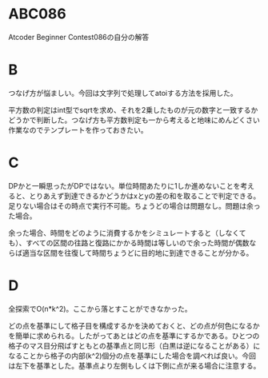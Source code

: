 # ABC086
Atcoder Beginner Contest086の自分の解答

# B
つなげ方が悩ましい。今回は文字列で処理してatoiする方法を採用した。

平方数の判定はint型でsqrtを求め、それを2乗したものが元の数字と一致するかどうかで判断した。つなげ方も平方数判定も一から考えると地味にめんどくさい作業なのでテンプレートを作っておきたい。

# C
DPかと一瞬思ったがDPではない。単位時間あたりに1しか進めないことを考えると、とりあえず到達できるかどうかはxとyの差の和を取ることで判定できる。足りない場合はその時点で実行不可能。ちょうどの場合は問題なし。問題は余った場合。

余った場合、時間をどのように消費するかをシミュレートすると（しなくても）、すべての区間の往路と復路にかかる時間は等しいので余った時間が偶数ならば適当な区間を往復して時間ちょうどに目的地に到達できることが分かる。

# D
全探索でO(n\*k^2)。ここから落とすことができなかった。

どの点を基準にして格子目を構成するかを決めておくと、どの点が何色になるかを簡単に求められる。したがってあとはどの点を基準にするかである。ひとつの格子のマス目分飛ばすともとの基準点と同じ形（白黒は逆になることがある）になることから格子の内部(k^2)個分の点を基準にした場合を調べれば良い。今回は左下を基準とした。基準点より左側もしくは下側に点が来る場合に注意する。